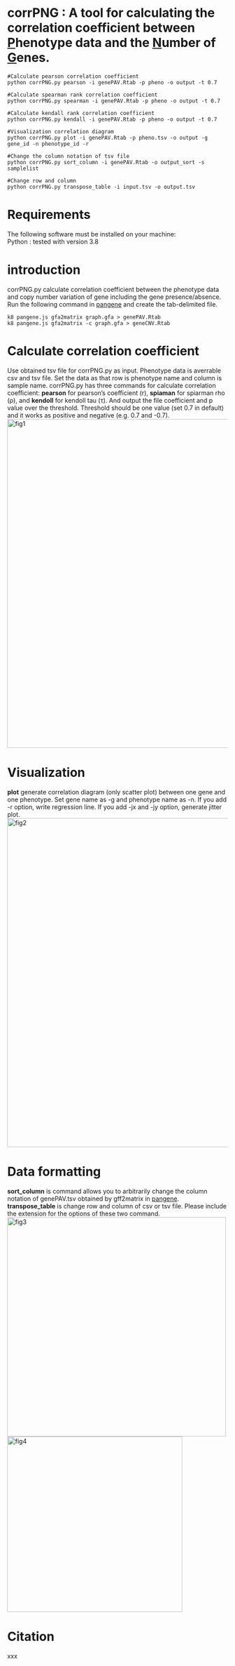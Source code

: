 # corrPNG : A tool for calculating the correlation coefficient between <ins>P</ins>henotype data and the <ins>N</ins>umber of <ins>G</ins>enes. 

```
#Calculate pearson correlation coefficient 
python corrPNG.py pearson -i genePAV.Rtab -p pheno -o output -t 0.7  

#Calculate spearman rank correlation coefficient 
python corrPNG.py spearman -i genePAV.Rtab -p pheno -o output -t 0.7  

#Calculate kendall rank correlation coefficient 
python corrPNG.py kendall -i genePAV.Rtab -p pheno -o output -t 0.7  

#Visualization correlation diagram
python corrPNG.py plot -i genePAV.Rtab -p pheno.tsv -o output -g gene_id -n phenotype_id -r

#Change the column notation of tsv file 
python corrPNG.py sort_column -i genePAV.Rtab -o output_sort -s samplelist

#Change row and column
python corrPNG.py transpose_table -i input.tsv -o output.tsv
```

# Requirements
The following software must be installed on your machine:  
Python : tested with version 3.8

# introduction 
corrPNG.py calculate correlation coefficient between the phenotype data and copy number variation of gene including the gene presence/absence. Run the following command in [pangene][pangene] and create the tab-delimited file. 
```
k8 pangene.js gfa2matrix graph.gfa > genePAV.Rtab
k8 pangene.js gfa2matrix -c graph.gfa > geneCNV.Rtab
```

# Calculate correlation coefficient
Use obtained tsv file for corrPNG.py as input. Phenotype data is averrable csv and tsv file. Set the data as that row is phenotype name and column is sample name. corrPNG.py has three commands for calculate correlation coefficient:
**pearson** for pearson’s coefficient (r),
**spiaman** for spiarman rho (ρ), and 
**kendoll** for kendoll tau (τ).
And output the file coefficient and p value over the threshold. Threshold should be one value (set 0.7 in default) and it works as positive and negative (e.g. 0.7 and -0.7).  
<img width="750" alt="fig1" src=https://github.com/user-attachments/assets/66988a6a-fb45-4055-9d14-8c1e00702b36>

# Visualization
**plot** generate correlation diagram (only scatter plot) between one gene and one phenotype. Set gene name as -g and phenotype name as -n. If you add -r option, write regression line. If you add -jx and -jy option, generate jitter plot.  
<img width="750" alt="fig2" src=https://github.com/user-attachments/assets/7ccaed08-e3ca-4130-8deb-a0f20c756b0b>

# Data formatting
**sort_column** is command allows you to arbitrarily change the column notation of genePAV.tsv obtained by gff2matrix in [pangene][pangene].  
**transpose_table** is change row and column of csv or tsv file.
Please include the extension for the options of these two command.  
<img width="500" alt="fig3" src=https://github.com/user-attachments/assets/813bab6d-44c7-4570-8829-8f943de699cb>
<img width="400" alt="fig4" src=https://github.com/user-attachments/assets/2faeaca0-8769-4fbf-a204-9f800d43c899>


# Citation
xxx

[pangene]: https://github.com/lh3/pangene
